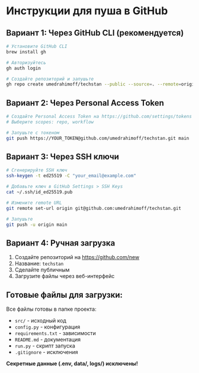 # Инструкции для пуша в GitHub

## Вариант 1: Через GitHub CLI (рекомендуется)

```bash
# Установите GitHub CLI
brew install gh

# Авторизуйтесь
gh auth login

# Создайте репозиторий и запушьте
gh repo create umedrahimoff/techstan --public --source=. --remote=origin --push
```

## Вариант 2: Через Personal Access Token

```bash
# Создайте Personal Access Token на https://github.com/settings/tokens
# Выберите scopes: repo, workflow

# Запушьте с токеном
git push https://YOUR_TOKEN@github.com/umedrahimoff/techstan.git main
```

## Вариант 3: Через SSH ключи

```bash
# Сгенерируйте SSH ключ
ssh-keygen -t ed25519 -C "your_email@example.com"

# Добавьте ключ в GitHub Settings > SSH Keys
cat ~/.ssh/id_ed25519.pub

# Измените remote URL
git remote set-url origin git@github.com:umedrahimoff/techstan.git

# Запушьте
git push -u origin main
```

## Вариант 4: Ручная загрузка

1. Создайте репозиторий на https://github.com/new
2. Название: `techstan`
3. Сделайте публичным
4. Загрузите файлы через веб-интерфейс

## Готовые файлы для загрузки:

Все файлы готовы в папке проекта:
- `src/` - исходный код
- `config.py` - конфигурация
- `requirements.txt` - зависимости
- `README.md` - документация
- `run.py` - скрипт запуска
- `.gitignore` - исключения

**Секретные данные (.env, data/, logs/) исключены!**
